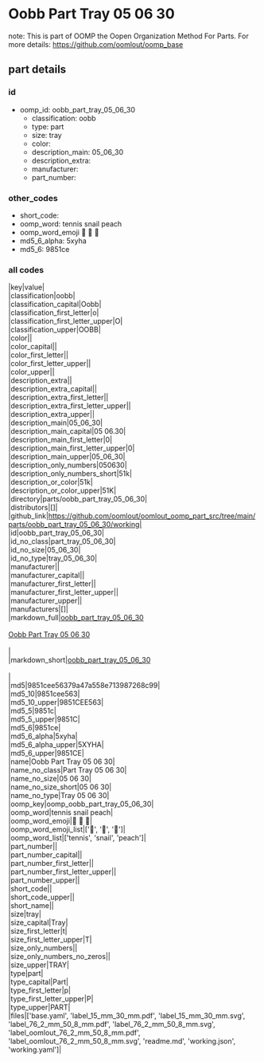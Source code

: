 # Oobb Part Tray 05 06 30  

note: This is part of OOMP the Oopen Organization Method For Parts. For more details: https://github.com/oomlout/oomp_base

##  part details





### id
* oomp_id: oobb_part_tray_05_06_30
  * classification: oobb
  * type: part
  * size: tray
  * color: 
  * description_main: 05_06_30
  * description_extra: 
  * manufacturer: 
  * part_number: 

### other_codes
* short_code: 
* oomp_word: tennis snail peach
* oomp_word_emoji :tennis: :snail: :peach:
* md5_6_alpha: 5xyha
* md5_6: 9851ce

### all codes 
|key|value|  
|classification|oobb|  
|classification_capital|Oobb|  
|classification_first_letter|o|  
|classification_first_letter_upper|O|  
|classification_upper|OOBB|  
|color||  
|color_capital||  
|color_first_letter||  
|color_first_letter_upper||  
|color_upper||  
|description_extra||  
|description_extra_capital||  
|description_extra_first_letter||  
|description_extra_first_letter_upper||  
|description_extra_upper||  
|description_main|05_06_30|  
|description_main_capital|05 06.30|  
|description_main_first_letter|0|  
|description_main_first_letter_upper|0|  
|description_main_upper|05_06_30|  
|description_only_numbers|050630|  
|description_only_numbers_short|51k|  
|description_or_color|51k|  
|description_or_color_upper|51K|  
|directory|parts/oobb_part_tray_05_06_30|  
|distributors|[]|  
|github_link|https://github.com/oomlout/oomlout_oomp_part_src/tree/main/parts/oobb_part_tray_05_06_30/working|  
|id|oobb_part_tray_05_06_30|  
|id_no_class|part_tray_05_06_30|  
|id_no_size|05_06_30|  
|id_no_type|tray_05_06_30|  
|manufacturer||  
|manufacturer_capital||  
|manufacturer_first_letter||  
|manufacturer_first_letter_upper||  
|manufacturer_upper||  
|manufacturers|[]|  
|markdown_full|[oobb_part_tray_05_06_30](https://github.com/oomlout/oomlout_oomp_part_src/tree/main/parts/oobb_part_tray_05_06_30/working)<br>[](https://github.com/oomlout/oomlout_oomp_part_src/tree/main/parts/oobb_part_tray_05_06_30/working)<br>[Oobb Part Tray 05 06 30](https://github.com/oomlout/oomlout_oomp_part_src/tree/main/parts/oobb_part_tray_05_06_30/working)<br><br>|  
|markdown_short|[oobb_part_tray_05_06_30](https://github.com/oomlout/oomlout_oomp_part_src/tree/main/parts/oobb_part_tray_05_06_30/working)<br><br>|  
|md5|9851cee56379a47a558e713987268c99|  
|md5_10|9851cee563|  
|md5_10_upper|9851CEE563|  
|md5_5|9851c|  
|md5_5_upper|9851C|  
|md5_6|9851ce|  
|md5_6_alpha|5xyha|  
|md5_6_alpha_upper|5XYHA|  
|md5_6_upper|9851CE|  
|name|Oobb Part Tray 05 06 30|  
|name_no_class|Part Tray 05 06 30|  
|name_no_size|05 06 30|  
|name_no_size_short|05 06 30|  
|name_no_type|Tray 05 06 30|  
|oomp_key|oomp_oobb_part_tray_05_06_30|  
|oomp_word|tennis snail peach|  
|oomp_word_emoji|:tennis: :snail: :peach:|  
|oomp_word_emoji_list|[':tennis:', ':snail:', ':peach:']|  
|oomp_word_list|['tennis', 'snail', 'peach']|  
|part_number||  
|part_number_capital||  
|part_number_first_letter||  
|part_number_first_letter_upper||  
|part_number_upper||  
|short_code||  
|short_code_upper||  
|short_name||  
|size|tray|  
|size_capital|Tray|  
|size_first_letter|t|  
|size_first_letter_upper|T|  
|size_only_numbers||  
|size_only_numbers_no_zeros||  
|size_upper|TRAY|  
|type|part|  
|type_capital|Part|  
|type_first_letter|p|  
|type_first_letter_upper|P|  
|type_upper|PART|  
|files|['base.yaml', 'label_15_mm_30_mm.pdf', 'label_15_mm_30_mm.svg', 'label_76_2_mm_50_8_mm.pdf', 'label_76_2_mm_50_8_mm.svg', 'label_oomlout_76_2_mm_50_8_mm.pdf', 'label_oomlout_76_2_mm_50_8_mm.svg', 'readme.md', 'working.json', 'working.yaml']|  
